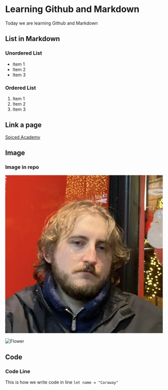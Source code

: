 # Learning Github and Markdown

Today we are learning Github and Markdown

## List in Markdown

### Unordered List

  - Item 1
  - Item 2
  - Item 3

### Ordered List

  1. Item 1
  2. Item 2
  3. Item 3

## Link a page 

[Spiced Academy](https://www.spiced-academy.com/en)

## Image

### Image in repo

![Me](./me.jpg)

![Flower](https://www.theflowerconnection.co.uk/wp-content/uploads/2023/05/purple-flower.png)

## Code

### Code Line 

This is how we write code in line `let name = "Caraway"`
